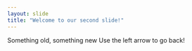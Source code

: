```yaml
---
layout: slide
title: "Welcome to our second slide!"
---
```

Something old, something new
Use the left arrow to go back!
